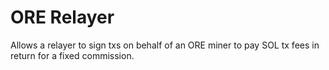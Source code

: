 # ORE Relayer

Allows a relayer to sign txs on behalf of an ORE miner to pay SOL tx fees in return for a fixed commission. 

